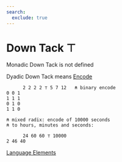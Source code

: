 ```yaml
---
search:
  exclude: true
---
```

<h1 class="heading"><span class="name">Down Tack</span> <span class="command">⊤</span></h1>

Monadic Down Tack is not defined

Dyadic Down Tack means
[Encode](../primitive-functions/encode.md)
```apl
      2 2 2 2 ⊤ 5 7 12   ⍝ binary encode
0 0 1
1 1 1
0 1 0
1 1 0

⍝ mixed radix: encode of 10000 seconds
⍝ to hours, minutes and seconds:

      24 60 60 ⊤ 10000
2 46 40

```
[Language Elements](../glyphs.md)


